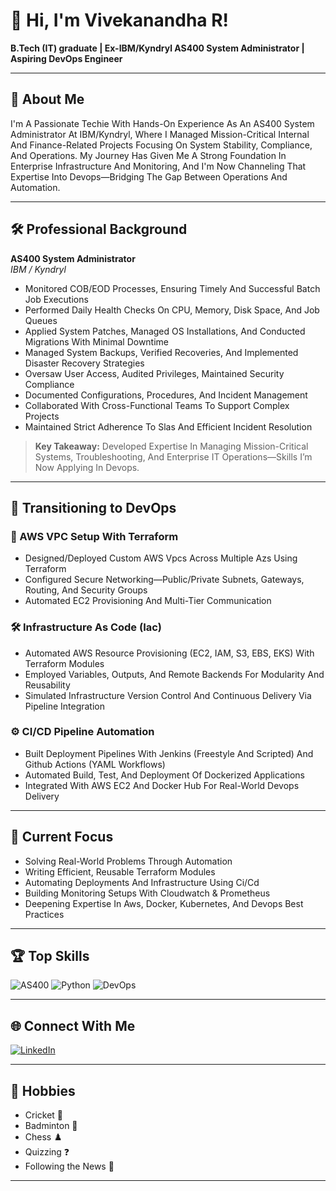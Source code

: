 # 👋 Hi, I'm Vivekanandha R!

**B.Tech (IT) graduate | Ex-IBM/Kyndryl AS400 System Administrator | Aspiring DevOps Engineer**

---

## 🚀 About Me

I'm A Passionate Techie With Hands-On Experience As An AS400 System Administrator At IBM/Kyndryl, Where I Managed Mission-Critical Internal And Finance-Related Projects Focusing On System Stability, Compliance, And Operations. My Journey Has Given Me A Strong Foundation In Enterprise Infrastructure And Monitoring, And I'm Now Channeling That Expertise Into Devops—Bridging The Gap Between Operations And Automation.

---

## 🛠️ Professional Background

**AS400 System Administrator**  
*IBM / Kyndryl*

- Monitored COB/EOD Processes, Ensuring Timely And Successful Batch Job Executions
- Performed Daily Health Checks On CPU, Memory, Disk Space, And Job Queues
- Applied System Patches, Managed OS Installations, And Conducted Migrations With Minimal Downtime
- Managed System Backups, Verified Recoveries, And Implemented Disaster Recovery Strategies
- Oversaw User Access, Audited Privileges, Maintained Security Compliance
- Documented Configurations, Procedures, And Incident Management
- Collaborated With Cross-Functional Teams To Support Complex Projects
- Maintained Strict Adherence To Slas And Efficient Incident Resolution

> **Key Takeaway:** Developed Expertise In Managing Mission-Critical Systems, Troubleshooting, And Enterprise IT Operations—Skills I’m Now Applying In Devops.

---

## 🚀 Transitioning to DevOps

### 🔧 AWS VPC Setup With Terraform
- Designed/Deployed Custom AWS Vpcs Across Multiple Azs Using Terraform
- Configured Secure Networking—Public/Private Subnets, Gateways, Routing, And Security Groups
- Automated EC2 Provisioning And Multi-Tier Communication

### 🛠️ Infrastructure As Code (Iac)
- Automated AWS Resource Provisioning (EC2, IAM, S3, EBS, EKS) With Terraform Modules
- Employed Variables, Outputs, And Remote Backends For Modularity And Reusability
- Simulated Infrastructure Version Control And Continuous Delivery Via Pipeline Integration

### ⚙️ CI/CD Pipeline Automation
- Built Deployment Pipelines With Jenkins (Freestyle And Scripted) And Github Actions (YAML Workflows)
- Automated Build, Test, And Deployment Of Dockerized Applications
- Integrated With AWS EC2 And Docker Hub For Real-World Devops Delivery

---

## 🎯 Current Focus

- Solving Real-World Problems Through Automation
- Writing Efficient, Reusable Terraform Modules
- Automating Deployments And Infrastructure Using Ci/Cd
- Building Monitoring Setups With Cloudwatch & Prometheus
- Deepening Expertise In Aws, Docker, Kubernetes, And Devops Best Practices

---

## 🏆 Top Skills

![AS400](https://img.shields.io/badge/AS400-Expert-blue) 
![Python](https://img.shields.io/badge/Python-Intermediate-informational)
![DevOps](https://img.shields.io/badge/DevOps-Passionate-green)

---

## 🌐 Connect With Me

[![LinkedIn](https://img.shields.io/badge/LinkedIn-blue?logo=linkedin&logoColor=white)](https://www.linkedin.com/in/vivekanandha-r-791b75139/)

---

## 🧩 Hobbies

- Cricket 🏏
- Badminton 🏸
- Chess ♟️
- Quizzing ❓
- Following the News 📰

---

<!--
**Vivekanandha21/Vivekanandha21** Is A ✨ Special ✨ Repository Because Its README.Md (This File) Appears On Your Github Profile.


Here are some ideas to get you started:

- 🔭 I’m currently working on ...
- 🌱 I’m currently learning ...
- 👯 I’m looking to collaborate on ...
- 🤔 I’m looking for help with ...
- 💬 Ask me about ...
- 📫 How to reach me: ...
- 😄 Pronouns: ...
- ⚡ Fun fact: ...
-->
